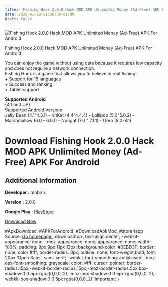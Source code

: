 ```yaml
---
title: 'Fishing Hook 2.0.0 Hack MOD APK Unlimited Money (Ad-Free) APK For Android'
date: 2020-01-28T11:56:00+01:00
draft: false
---
```


![Fishing Hook 2.0.0 Hack MOD APK Unlimited Money (Ad-Free) APK For Android](https://i2.wp.com/apkhome.net/wp-content/uploads/2018/07/Fishing-Hook-2.0.0.png "Fishing Hook 2.0.0 Hack MOD APK Unlimited Money (Ad-Free) APK For Android")

  

Fishing Hook 2.0.0 Hack MOD APK Unlimited Money (Ad-Free) APK For Android

You can enjoy the game without using data because it requires low capacity and does not require a network connection.  
Fishing Hook is a game that allows you to believe in real fishing.  
\+ Support for 16 languages  
\+ Success and ranking  
\+ Tablet support

**Supported Android**  
{4.1 and UP}  
Supported Android Version:-  
Jelly Bean (4.1"4.3.1) - KitKat (4.4"4.4.4) - Lollipop (5.0"5.0.2) - Marshmallow (6.0 - 6.0.1) - Nougat (7.0 " 7.1.1) - Oreo (8.0-8.1)

Download Fishing Hook 2.0.0 Hack MOD APK Unlimited Money (Ad-Free) APK For Android
==================================================================================

Additional Information
----------------------

**Developer :** mobirix

**Version :** 2.0.0

**Google Play :** [PlayStore](https://play.google.com/store/apps/details?id=com.mobirix.fishinghook)

  

[Download Now](https://store4app.co/post/fishing-hook-2-0-0-hack-mod-apk-unlimited-money-ad-free-apk-for-android_1573671376)

  
#ApkDownload, #APKForAndroid, #DownloadApkMod, #store4app  
Source: [Go homepage.](https://store4app.co/post/fishing-hook-2-0-0-hack-mod-apk-unlimited-money-ad-free-apk-for-android_1573671376) .downloadtop{ text-align:center; -webkit-appearance: none; -moz-appearance: none; appearance: none; width: 100%; padding: 9px 9px 11px 13px; background-color: #0EBD3F; border: none; color:#fff; border-radius: 3px; outline: none; font-weight;bold; font: 20px 'Open Sans', sans-serif; -webkit-font-smoothing: antialiased; -moz-osx-font-smoothing: grayscale; color: #fff; cursor: pointer; border-radius:15px;-webkit-border-radius:15px;-moz-border-radius:5px;box-shadow:0 0 5px rgba(0,0,0,.2);-moz-box-shadow:0 0 5px rgba(0,0,0,.2);-webkit-box-shadow:0 0 5px rgba(0,0,0,.2) !important; }